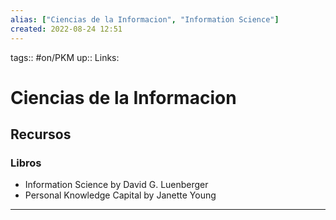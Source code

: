 ```yaml
---
alias: ["Ciencias de la Informacion", "Information Science"]
created: 2022-08-24 12:51
---
```

tags:: #on/PKM 
up::
Links: 
# Ciencias de la Informacion
## Recursos
### Libros
- Information Science by David G. Luenberger
- Personal Knowledge Capital by Janette Young
___
